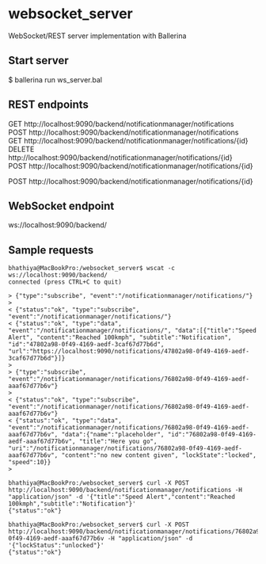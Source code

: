 # websocket_server
WebSocket/REST server implementation with Ballerina

## Start server
$ ballerina run ws_server.bal

## REST endpoints
 GET		http://localhost:9090/backend/notificationmanager/notifications<br>
 POST	  http://localhost:9090/backend/notificationmanager/notifications<br> 
 GET		http://localhost:9090/backend/notificationmanager/notifications/{id}<br>
 DELETE	http://localhost:9090/backend/notificationmanager/notifications/{id}<br>
 POST	  http://localhost:9090/backend/notificationmanager/notifications/{id}
 
 POST	  http://localhost:9090/backend/notificationmanager/notifications/{id}
 
 ## WebSocket endpoint
 ws://localhost:9090/backend/
 
 ## Sample requests
 
```
bhathiya@MacBookPro:/websocket_server$ wscat -c ws://localhost:9090/backend/
connected (press CTRL+C to quit)

> {"type":"subscribe", "event":"/notificationmanager/notifications/"}
>
< {"status":"ok", "type":"subscribe", "event":"/notificationmanager/notifications/"}
< {"status":"ok", "type":"data", "event":"/notificationmanager/notifications/", "data":[{"title":"Speed Alert", "content":"Reached 100kmph", "subtitle":"Notification", "id":"47802a98-0f49-4169-aedf-3caf67d77b6d", "url":"https://localhost:9090/notifications/47802a98-0f49-4169-aedf-3caf67d77b6d"}]}
>
> {"type":"subscribe", "event":"/notificationmanager/notifications/76802a98-0f49-4169-aedf-aaaf67d77b6v"}
>
< {"status":"ok", "type":"subscribe", "event":"/notificationmanager/notifications/76802a98-0f49-4169-aedf-aaaf67d77b6v"}
< {"status":"ok", "type":"data", "event":"/notificationmanager/notifications/76802a98-0f49-4169-aedf-aaaf67d77b6v", "data":{"name":"placeholder", "id":"76802a98-0f49-4169-aedf-aaaf67d77b6v", "title":"Here you go", "uri":"/notificationmanager/notifications/76802a98-0f49-4169-aedf-aaaf67d77b6v", "content":"no new content given", "lockState":"locked", "speed":10}}
>
```
```
bhathiya@MacBookPro:/websocket_server$ curl -X POST http://localhost:9090/backend/notificationmanager/notifications -H "application/json" -d '{"title":"Speed Alert","content":"Reached 100kmph","subtitle":"Notification"}'
{"status":"ok"}

bhathiya@MacBookPro:/websocket_server$ curl -X POST http://localhost:9090/backend/notificationmanager/notifications/76802a98-0f49-4169-aedf-aaaf67d77b6v -H "application/json" -d '{"lockStatus":"unlocked"}'
{"status":"ok"}
```
